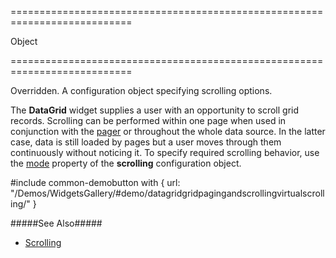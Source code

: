 ===========================================================================
<!--type-->Object<!--/type-->
===========================================================================

<!--shortDescription-->
Overridden.
A configuration object specifying scrolling options.
<!--/shortDescription-->

<!--fullDescription-->
The **DataGrid** widget supplies a user with an opportunity to scroll grid records. Scrolling can be performed within one page when used in conjunction with the [pager](/Documentation/Guide/Widgets/DataGrid/Paging/#User_Interaction) or throughout the whole data source. In the latter case, data is still loaded by pages but a user moves through them continuously without noticing it. To specify required scrolling behavior, use the [mode]({basewidgetpath}/Configuration/scrolling/#mode) property of the **scrolling** configuration object.

#include common-demobutton with {
    url: "/Demos/WidgetsGallery/#demo/datagridgridpagingandscrollingvirtualscrolling/"
}

#####See Also#####
- [Scrolling](/Documentation/Guide/Widgets/DataGrid/Scrolling/)
<!--/fullDescription-->